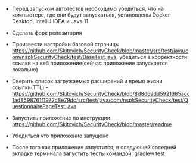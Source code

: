 
* Перед запуском автотестов необходимо убедиться, что на компьютере, где они будут запускаться, установлены Docker Desktop, IntelliJ IDEA и Java 11.

* Сделать форк репозитория 

* Произвести настройки базовой страницы https://github.com/Skitovich/SecurityCheck/blob/master/src/test/java/com/nspkSecurityCheck/test/BaseTest.java, 
убедиться в корректности ссылки на веб приложение(сейчас приложение запускается локально)

* Сверить список загружаемых расширений и время жизни ссылки(TTL) - https://github.com/Skitovich/SecurityCheck/blob/8d8d6add5921d85acc1ad8598761f1972c8e79dc/src/test/java/com/nspkSecurityCheck/test/QuestionnairePageTest.java

* Запустить приложение по инструкции https://github.com/Skitovich/SecurityCheck/blob/master/readme

* Убедиться что приложение запущено

* После того как приложение запустится, в следующей соседней вкладке терминала запустить тесты командой: gradlew test

 
